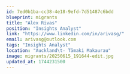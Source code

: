 ```yaml
---
id: 7ed0b1ba-cc38-4e18-9efd-7d51487c6bdd
blueprint: migrants
title: "Alex Rivas"
position: "Insights Analyst"
link: "https://www.linkedin.com/in/arivasg/"
email: arivasg@outlook.com
tags: "Insights Analyst"
location: "Auckland\t- Tāmaki Makaurau"
image: migrants/20250615_191644-edit.jpg
updated_at: 1744231500
---
```

